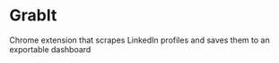 # GrabIt

Chrome extension that scrapes LinkedIn profiles and saves them to an exportable dashboard
